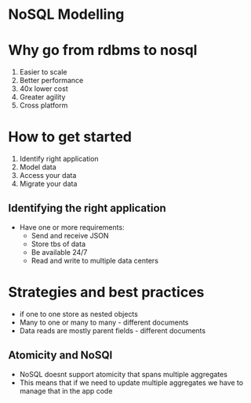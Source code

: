 # NoSQL Modelling

# Why go from rdbms to nosql
1. Easier to scale
2. Better performance
3. 40x lower cost
4. Greater agility
5. Cross platform

# How to get started

1. Identify right application
2. Model data
3. Access your data
4. Migrate your data


## Identifying the right application

- Have one or more requirements:
    - Send and receive JSON
    - Store tbs of data
    - Be available 24/7
    - Read and write to multiple data centers

# Strategies and best practices

- if one to one store as nested objects
- Many to one or many to many - different documents
- Data reads are mostly parent fields - different documents

## Atomicity and NoSQl

- NoSQL doesnt support atomicity that spans multiple aggregates
- This means that if we need to update multiple aggregates we have to manage that in the app code 
